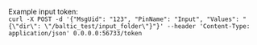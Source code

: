 Example input token:  
`curl -X POST -d '{"MsgUid": "123", "PinName": "Input", "Values": "{\"dir\": \"/baltic_test/input_folder\"}"}' --header 'Content-Type: application/json' 0.0.0.0:56733/token`